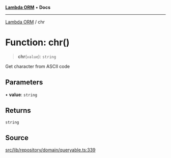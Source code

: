 [**Lambda ORM**](../README.md) • **Docs**

***

[Lambda ORM](../README.md) / chr

# Function: chr()

> **chr**(`value`): `string`

Get character from ASCII code

## Parameters

• **value**: `string`

## Returns

`string`

## Source

[src/lib/repository/domain/queryable.ts:339](https://github.com/lambda-orm/lambdaorm-base/blob/5d74b344f8322b5f4e53698b0a2759c1bc628a31/src/lib/repository/domain/queryable.ts#L339)

